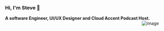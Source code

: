### Hi, I'm Steve 👋
<div background-color:blue>
  <label><b>A software Engineer, UI/UX Designer and  Cloud Accent Podcast Host. </b></label>
  <img align="right" src="https://bit.ly/2BFKnuA" alt="image">
</div>

<!--
**stevehoober254/stevehoober254** is a ✨ _special_ ✨ repository because its `README.md` (this file) appears on your GitHub profile.

Here are some ideas to get you started:

- 🔭 I’m currently working on ...
- 🌱 I’m currently learning ...
- 👯 I’m looking to collaborate on ...
- 🤔 I’m looking for help with ...
- 💬 Ask me about ...
- 📫 How to reach me: ...
- 😄 Pronouns: ...
- ⚡ Fun fact: ...
-->
